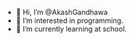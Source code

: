 - 👋 Hi, I’m @AkashGandhawa
- 👀 I’m interested in programming.
- 🌱 I’m currently learning at school.

<!---
AkashGandhawa/AkashGandhawa is a ✨ special ✨ repository because its `README.md` (this file) appears on your GitHub profile.
You can click the Preview link to take a look at your changes.
--->
